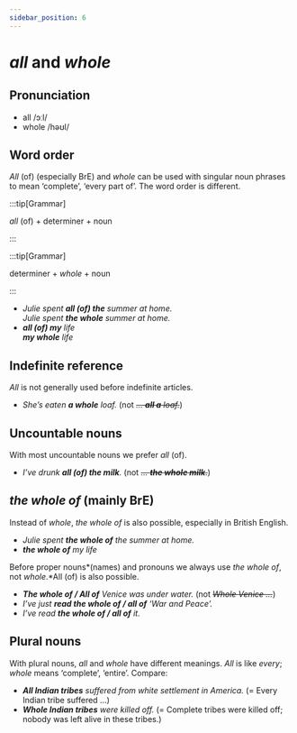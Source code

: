 ```yaml
---
sidebar_position: 6
---
```


# *all* and *whole*

## Pronunciation

- all /ɔːl/
- whole /həʊl/

## Word order

*All* (of) (especially BrE) and *whole* can be used with singular noun phrases to mean ‘complete’, ‘every part of’. The word order is different.

:::tip[Grammar]

*all* (of) + determiner + noun

:::

:::tip[Grammar]

determiner + *whole* + noun

:::

- *Julie spent **all (of) the** summer at home.*  
  *Julie spent **the whole** summer at home.*
- ***all (of) my** life*  
  ***my whole** life*

## Indefinite reference

*All* is not generally used before indefinite articles.

- *She’s eaten **a whole** loaf.* (not *~~… **all a** loaf.~~*)

## Uncountable nouns

With most uncountable nouns we prefer *all* (of).

- *I’ve drunk **all (of) the milk**.* (not *~~… **the whole milk**.~~*)

## *the whole of* (mainly BrE)

Instead of *whole*, *the whole of* is also possible, especially in British English.

- *Julie spent **the whole of** the summer at home.*
- ***the whole of** my life*

Before proper nouns*(names) and pronouns we always use *the whole of*, not *whole*.*All (of) is also possible.

- ***The whole of / All of** Venice was under water.* (not *~~Whole Venice …~~*)
- *I’ve just **read the whole of / all of** ‘War and Peace’.*
- *I’ve read **the whole of / all of** it.*

## Plural nouns

With plural nouns, *all* and *whole* have different meanings. *All* is like *every*; *whole* means ‘complete’, ‘entire’. Compare:

- ***All Indian tribes** suffered from white settlement in America.* (= Every Indian tribe suffered …)
- ***Whole Indian tribes** were killed off.* (= Complete tribes were killed off; nobody was left alive in these tribes.)

